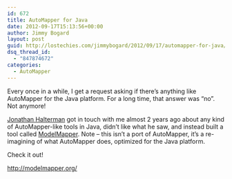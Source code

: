 ```yaml
---
id: 672
title: AutoMapper for Java
date: 2012-09-17T15:13:56+00:00
author: Jimmy Bogard
layout: post
guid: http://lostechies.com/jimmybogard/2012/09/17/automapper-for-java/
dsq_thread_id:
  - "847874672"
categories:
  - AutoMapper
---
```

Every once in a while, I get a request asking if there’s anything like AutoMapper for the Java platform. For a long time, that answer was “no”. Not anymore!

[Jonathan Halterman](http://jodah.org/) got in touch with me almost 2 years ago about any kind of AutoMapper-like tools in Java, didn’t like what he saw, and instead built a tool called [ModelMapper](http://modelmapper.org/). Note – this isn’t a port of AutoMapper, it’s a re-imagining of what AutoMapper does, optimized for the Java platform.

Check it out!

<http://modelmapper.org/>
